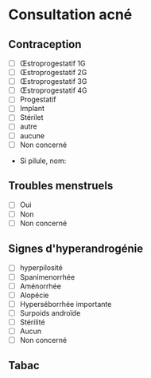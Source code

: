 # Consultation acné
## Contraception
- [ ] Œstroprogestatif 1G
- [ ] Œstroprogestatif 2G
- [ ] Œstroprogestatif 3G
- [ ] Œstroprogestatif 4G
- [ ] Progestatif
- [ ] Implant
- [ ] Stérilet
- [ ] autre
- [ ] aucune
- [ ] Non concerné
 - Si pilule, nom:

## Troubles menstruels
- [ ] Oui
- [ ] Non
- [ ] Non concerné

## Signes d'hyperandrogénie
- [ ] hyperpilosité
- [ ] Spanimenorrhée
- [ ] Aménorrhée
- [ ] Alopécie
- [ ] Hyperséborrhée importante
- [ ] Surpoids androïde
- [ ] Stérilité
- [ ] Aucun
- [ ] Non concerné

## Tabac
